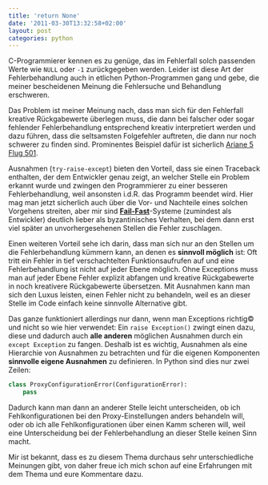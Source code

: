 ```yaml
---
title: 'return None'
date: '2011-03-30T13:32:58+02:00'
layout: post
categories: python
---
```


C-Programmierer kennen es zu genüge, das im Fehlerfall solch passenden Werte wie `NULL` oder `-1` zurückgegeben werden. Leider ist diese Art der Fehlerbehandlung auch in etlichen Python-Programmen gang und gebe, die meiner bescheidenen Meinung die Fehlersuche und Behandlung erschweren.

Das Problem ist meiner Meinung nach, dass man sich für den Fehlerfall kreative Rückgabewerte überlegen muss, die dann bei falscher oder sogar fehlender Fehlerbehandlung entsprechend kreativ interpretiert werden und dazu führen, dass die seltsamsten Folgefehler auftreten, die dann nur noch schwerer zu finden sind. Prominentes Beispiel dafür ist sicherlich [Ariane 5 Flug 501](http://de.wikipedia.org/wiki/Ariane_V88).

Ausnahmen (`try-raise-except`) bieten den Vorteil, dass sie einen Traceback enthalten, der dem Entwickler genau zeigt, an welcher Stelle ein Problem erkannt wurde und zwingen den Programmierer zu einer besseren Fehlerbehandlung, weil ansonsten i.d.R. das Programm beendet wird. Hier mag man jetzt sicherlich auch über die Vor- und Nachteile eines solchen Vorgehens streiten, aber mir sind [**Fail-Fast**](http://en.wikipedia.org/wiki/Fail-fast)-Systeme (zumindest als Entwickler) deutlich lieber als byzantinisches Verhalten, bei dem dann erst viel später an unvorhergesehenen Stellen die Fehler zuschlagen.

Einen weiteren Vorteil sehe ich darin, dass man sich nur an den Stellen um die Fehlerbehandlung kümmern kann, an denen es **sinnvoll möglich** ist: Oft tritt ein Fehler in tief verschachtelten Funktionsaufrufen auf und eine Fehlerbehandlung ist nicht auf jeder Ebene möglich. Ohne Exceptions muss man auf jeder Ebene Fehler explizit abfangen und kreative Rückgabewerte in noch kreativere Rückgabewerte übersetzen. Mit Ausnahmen kann man sich den Luxus leisten, einen Fehler nicht zu behandeln, weil es an dieser Stelle im Code einfach keine sinnvolle Alternative gibt.

Das ganze funktioniert allerdings nur dann, wenn man Exceptions richtig© und nicht so wie hier verwendet: Ein `raise Exception()` zwingt einen dazu, diese und dadurch auch **alle anderen** möglichen Ausnahmen durch ein `except Exception` zu fangen. Deshalb ist es wichtig, Ausnahmen als eine Hierarchie von Ausnahmen zu betrachten und für die eigenen Komponenten **sinnvolle eigene Ausnahmen** zu definieren. In Python sind dies nur zwei Zeilen:

```python
class ProxyConfigurationError(ConfigurationError):
    pass
```

Dadurch kann man dann an anderer Stelle leicht unterscheiden, ob ich Fehlkonfigurationen bei den Proxy-Einstellungen anders behandeln will, oder ob ich alle Fehlkonfigurationen über einen Kamm scheren will, weil eine Unterscheidung bei der Fehlerbehandlung an dieser Stelle keinen Sinn macht.

Mir ist bekannt, dass es zu diesem Thema durchaus sehr unterschiedliche Meinungen gibt, von daher freue ich mich schon auf eine Erfahrungen mit dem Thema und eure Kommentare dazu.
